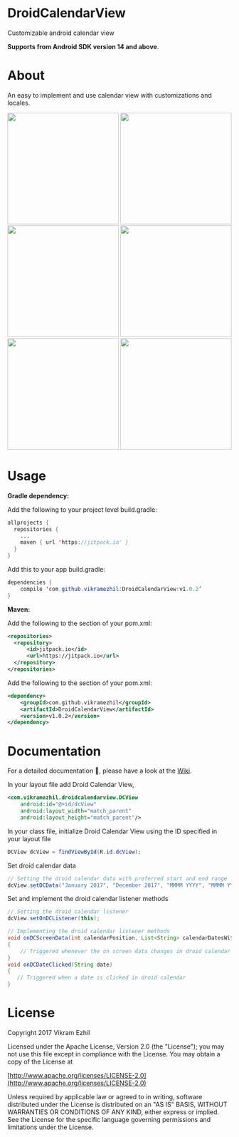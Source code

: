 # DroidCalendarView
Customizable android calendar view

<b>Supports from Android SDK version 14 and above</b>.

<b><h1>About</h1></b>
An easy to implement and use calendar view with customizations and locales.

<p align="center">
  <img src="https://user-images.githubusercontent.com/12429051/31595818-dcb8d372-b25b-11e7-86b9-990073c906dd.png" height="250" width="250"/>
  <img src="https://user-images.githubusercontent.com/12429051/31595820-dd1a4828-b25b-11e7-98c3-4e9f5d8ba5a4.png" height="250" width="250"/>
  <img src="https://user-images.githubusercontent.com/12429051/31595989-0596dd7e-b25d-11e7-9a7e-a9fa90065dd3.png" height="250" width="250"/>
  <img src="https://user-images.githubusercontent.com/12429051/31595821-dd4b8884-b25b-11e7-911b-004cb8b29cce.png" height="250" width="250"/>
  <img src="https://user-images.githubusercontent.com/12429051/31595819-dce9673a-b25b-11e7-95e5-3759184bec82.png" height="250" width="250"/>
  <img src="https://user-images.githubusercontent.com/12429051/31595816-dc6f8280-b25b-11e7-847b-5588b3129ba8.png" height="250" width="250"/>
</p>

<b><h1>Usage</h1></b>
<b>Gradle dependency:</b>

Add the following to your project level build.gradle:

```java
allprojects {
  repositories {
    ...
    maven { url 'https://jitpack.io' }
  }
}
```

Add this to your app build.gradle:

```java
dependencies {
    compile 'com.github.vikramezhil:DroidCalendarView:v1.0.2’
}
```

<b>Maven:</b>

Add the following to the <repositories> section of your pom.xml:

```xml
<repositories>
  <repository>
      <id>jitpack.io</id>
      <url>https://jitpack.io</url>
  </repository>
</repositories>
```

Add the following to the <dependencies> section of your pom.xml:

```xml
<dependency>
    <groupId>com.github.vikramezhil</groupId>
    <artifactId>DroidCalendarView</artifactId>
    <version>v1.0.2</version>
</dependency>
```

<b><h1>Documentation</h1></b>

For a detailed documentation 📔, please have a look at the [Wiki](https://github.com/vikramezhil/DroidCalendarView/wiki).

In your layout file add Droid Calendar View,

```xml
<com.vikramezhil.droidcalendarview.DCView
    android:id="@+id/dcView"
    android:layout_width="match_parent"
    android:layout_height="match_parent"/>
```

In your class file, initialize Droid Calendar View using the ID specified in your layout file

```java
DCView dcView = findViewById(R.id.dcView);
```

Set droid calendar data

```java
// Setting the droid calendar data with preferred start and end range
dcView.setDCData("January 2017", "December 2017", "MMMM YYYY", "MMMM YYYY", "d", Locale.US);
```

Set and implement the droid calendar listener methods

```java
// Setting the droid calendar listener
dcView.setOnDCListener(this);

// Implementing the droid calendar listener methods
void onDCScreenData(int calendarPosition, List<String> calendarDatesWithPresent, List<String> calendarDatesWithPastPresentFuture)
{
    // Triggered whenever the on screen data changes in droid calendar
}
void onDCDateClicked(String date)
{
   // Triggered when a date is clicked in droid calendar
}
```

<b><h1>License</h1></b>

Copyright 2017 Vikram Ezhil

Licensed under the Apache License, Version 2.0 (the "License"); you may not use this file except in compliance with the License. You may obtain a copy of the License at

[http://www.apache.org/licenses/LICENSE-2.0](http://www.apache.org/licenses/LICENSE-2.0)

Unless required by applicable law or agreed to in writing, software distributed under the License is distributed on an "AS IS" BASIS, WITHOUT WARRANTIES OR CONDITIONS OF ANY KIND, either express or implied. See the License for the specific language governing permissions and limitations under the License.
